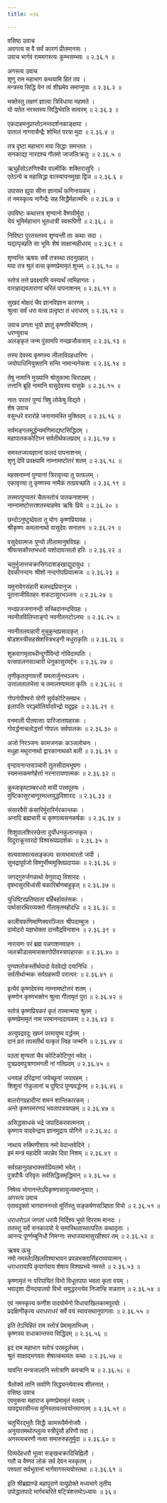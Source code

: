 ```yaml
---
title: ०३६

---
```

वसिष्ठ उवाच  
अवगत्य स वै सर्वं कारणं प्रीतमानसः ।  
उवाच भार्गवं राममगस्त्यः कुम्भसम्भवः ॥ २.३६.१ ॥  
  
अगस्त्य उवाच  
शृणु राम महाभाग कथयामि हितं तव ।  
मन्त्रस्य सिद्धिं येन त्वं शीघ्रमेव समाप्नुयाः ॥ २.३६.२ ॥  
  
भक्तेस्तु लक्षणं ज्ञात्वा त्रिविधाया महामते ।  
यो यतेत नरस्तस्य सिद्धिर्भवति सत्वरम् ॥ २.३६.३ ॥  
  
एकदाहमनुप्राप्तोऽनन्तदर्शनकाङ्क्षया ।  
पातालं नागराचैन्द्रैः शोभितं परया मुदा ॥ २.३६.४ ॥  
  
तत्र दृष्टा महाभाग मया सिद्धाः समन्ततः ।  
सनकाद्या नारदश्च गौतमो जाजलिःक्रतुः ॥ २.३६.५ ॥  
  
ऋभुर्हंसोऽरुणिश्चैव वाल्मीकिः शक्तिरासुरिः ।  
एतेऽन्ये च महासिद्धा वात्स्यायनमुखा द्विज ॥ २.३६.६ ॥  
  
उपासत ह्युपा सीना ज्ञानार्थं फणिनायकम् ।  
तं नमस्कृत्य नागैन्द्रैः सह सिद्धैर्महात्मभिः ॥ २.३६.७ ॥  
  
उपविष्टः कथात्तत्र शृण्वानो वैष्णवीर्मुदा ।  
येयं भूमिर्महाभाग भूतधात्री स्वरूपिणी ॥ २.३६.८ ॥  
  
निविष्टा पुरतस्तस्य शृण्वन्ती ताः कथाः सदा ।  
यद्यत्पृच्छति सा भूमिः शेषं साक्षान्महीधरम् ॥ २.३६.९ ॥  
  
शृण्वन्ति ऋषयः सर्वे तत्रस्था तदनुग्रहात् ।  
मया तत्र श्रुतं वत्स कृष्णप्रेमामृतं शुभम् ॥ २.३६.१० ॥  
  
स्तोत्रं तत्ते प्रवक्ष्यामि यस्यार्थं त्वमिहागतः ।  
वाराहाद्यवताराणां चरितं पापनाशनम् ॥ २.३६.११ ॥  
  
सुखदं मोक्षदं चैव ज्ञानविज्ञान कारणम् ।  
श्रुत्वा सर्वं धरा वत्स प्रत्दृष्टा तं धराधरम् ॥ २.३६.१२ ॥  
  
उवाच प्रणता भूयो ज्ञातुं कृष्णविचेष्टितम् ।  
धरण्युवाच  
अलङ्कृतं जन्म पुंसामपि नन्दव्रजौकसाम् ॥ २.३६.१३ ॥  
  
तस्य देवस्य कृष्णस्य लीलाविग्रहधारिणः ।  
जयोपाधिनियुक्तानि सन्ति नामान्यनेकशः ॥ २.३६.१४ ॥  
  
तेषु नामानि मुख्यानि श्रोतुकामा चिरादहम् ।  
तत्तानि ब्रूहि नामानि वासुदेवस्य वासुके ॥ २.३६.१५ ॥  
  
नातः परतरं पुण्यं त्रिषु लोकेषु विद्यते ।  
शेष उवाच  
वसुन्धरे वरारोहे जनानामस्ति मुक्तिदम् ॥ २.३६.१६ ॥  
  
सर्वमङ्गलमूर्द्धन्यमणिमाद्यष्टसिद्धिदम् ।  
महापातककोटिघ्न सर्वतीर्थफलप्रदम् ॥ २.३६.१७ ॥  
  
समस्तजपयज्ञानां फलदं पापनाशनम् ।  
शृणु देवि प्रवक्ष्यामि नाम्नामष्टोतरं शतम् ॥ २.३६.१८ ॥  
  
महस्रनाम्नां पुण्यानां त्रिरावृत्त्या तु यत्फलम् ।  
एकावृत्त्या तु कृष्णस्य नामैकं तत्प्रयच्छति ॥ २.३६.१९ ॥  
  
तस्मात्पुण्यतरं चैतत्स्तोत्रं पातकनाशनम् ।  
नाम्नामष्टोत्तरशतस्याहमेव ऋषिः प्रिये ॥ २.३६.२० ॥  
  
छन्दोऽनुष्टुब्देवता तु योगः कृष्णप्रियावहः ।  
श्रीकृष्णः कमलानाथो वासुदेवः सनातनः ॥ २.३६.२१ ॥  
  
वसुदेवात्मजः पुण्यो लीलामानुषविग्रहः ।  
श्रीवत्सकौस्तभधरो यशोदावत्सलो हरिः ॥ २.३६.२२ ॥  
  
चतुर्भुजात्तचक्रासिगदाशङ्खाद्युदायुधः ।  
देवकीनन्दनः श्रीशो नन्दगोपप्रियात्मजः ॥ २.३६.२३ ॥  
  
यमुनावेगसंहारी बलभद्रप्रियानुजः ।  
पूतनाजीवितहरः शकटासुरभञ्जनः ॥ २.३६.२४ ॥  
  
नन्दप्रजजनानन्दी सच्चिदानन्दविग्रहः ।  
नवनीतविलिप्ताङ्गो नवनीतनटोऽनघः ॥ २.३६.२५ ॥  
  
नवनीतलवाहारी मुचुकुन्दप्रसादकृत् ।  
षोडशस्त्रीसहस्रेशस्त्रिभङ्गी मधुराकृतिः ॥ २.३६.२६ ॥  
  
शुकवागमृताब्धीन्दुर्गोविन्दो गोविदाम्पतिः ।  
वत्सपालनसञ्चारी धेनुकासुरमर्द्दनः ॥ २.३६.२७ ॥  
  
तृणीकृततृणावर्त्तो यमलार्जुनभञ्जनः ।  
उत्तालतालभेत्ता च तमालश्यामला कृतिः ॥ २.३६.२८ ॥  
  
गोपगोपीश्वरो योगी सूर्यकोटिसमप्रभः ।  
इलापतिः परञ्ज्योतिर्यादवेन्द्रो यदूद्वहः ॥ २.३६.२९ ॥  
  
वनमाली पीतवासाः पारिजातापहरकः ।  
गोवर्द्धनाचलोद्धर्त्ता गोपालः सर्वपालकः ॥ २.३६.३० ॥  
  
अजो निरञ्जनः कामजनकः कञ्जलोचनः ।  
मधुहा मथुरानाथो द्वारकानाथको बली ॥ २.३६.३१ ॥  
  
वृन्दावनान्तसञ्चारी तुलसीदामभूषणः ।  
स्यमन्तकमणेर्हर्त्ता नरनारायणात्मकः ॥ २.३६.३२ ॥  
  
कुब्जाकृष्टाम्बरधरो मायी परमपूरुषः ।  
मुष्टिकासुरचाणूरमल्लयुद्धविशारदः ॥ २.३६.३३ ॥  
  
संसारवैरी कंसारिर्मुरारिर्नरकान्तकः ।  
अनादि ब्रह्मचारी च कृष्णाव्यसनकर्षकः ॥ २.३६.३४ ॥  
  
शिशुपालशिरस्छेत्ता दुर्योधनकुलान्तकृत ।  
विदुराक्रूरवरदो विश्वरूपप्रदर्शकः ॥ २.३६.३५ ॥  
  
सत्यवाक्सत्यसङ्कल्पः सत्यभामारतो जयी ।  
सुभद्रापूर्वजो विष्णुर्भीष्ममुक्तिप्रदायकः ॥ २.३६.३६ ॥  
  
जगद्गुरुर्जगन्नाथो वेणुवाद्य विशारदः ।  
वृषभासुरविध्वंसी बकारिर्बाणबाहुकृत् ॥ २.३६.३७ ॥  
  
युधिष्टिरप्रतिष्ठाता बर्हिबर्हावतंसकः ।  
पार्थसारथिरव्यक्तो गीतामृतमहोदधिः ॥ २.३६.३८ ॥  
  
कालीयफणिमाणिक्यरञ्जितः श्रीपदाम्बुजः ।  
दामोदरो यज्ञभोक्ता दानवैद्रविनाशनः ॥ २.३६.३९ ॥  
  
नारायणः परं ब्रह्म पन्नगाशनवाहनः ।  
जलक्रीडासमासक्तगोपीवस्त्रापहारकः ॥ २.३६.४० ॥  
  
पुण्यश्लोकस्तीर्थपादो वेदवेद्यो दयानिधिः ।  
सर्वतीर्थान्मकः सर्वग्रहरूपी परात्परः ॥ २.३६.४१ ॥  
  
इत्येवं कृष्णदेवस्य नाम्नामष्टोत्तरं शतम् ।  
कृष्णोन कृष्णभक्तेन श्रुत्वा गीतामृतं पुरा ॥ २.३६.४२ ॥  
  
स्तोत्रं कृष्णप्रियकरं कृतं तस्मान्मया श्रुतम् ।  
कृष्णप्रेमामृतं नाम परमानन्ददायकम् ॥ २.३६.४३ ॥  
  
अत्युपद्रवदुः खघ्नं परमायुष्य वर्द्धनम् ।  
दानं व्रतं तपस्तीर्थं यत्कृतं त्विह जन्मनि ॥ २.३६.४४ ॥  
  
पठतां शृण्वतां चैव कोटिकोटिगुणं भवेत् ।  
पुत्रप्रदमपुत्राणामगती नां गतिप्रदम् ॥ २.३६.४५ ॥  
  
धनवाहं दरिद्राणां जयेच्छूनां जयावहम् ।  
शिशूनां गोकुलानां च पुष्टिदं पुण्यवर्द्धनम् ॥ २.३६.४६ ॥  
  
बालरोगग्रहादीनां शमनं शान्तिकारकम् ।  
अन्ते कृष्णस्मरणदं भवतापत्रयापहम् ॥ २.३६.४७ ॥  
  
असिद्धसाधकं भद्रे जपादिकरमात्मनाम् ।  
कृष्णाय यादवेन्द्राय ज्ञानमुद्राय योगिने ॥ २.३६.४८ ॥  
  
नाथाय रुक्मिणीशाय नमो वेदान्तवेदिने ।  
इमं मन्त्रं महादेवि जपन्नेव दिवा निशम् ॥ २.३६.४९ ॥  
  
सर्वग्रहानुग्रहभाक्सर्वप्रियतमो भवेत् ।  
पुत्रपौत्रैः परिवृतः सर्वसिद्धिसमृद्धिमान् ॥ २.३६.५० ॥  
  
निषेव्य भोगानन्तेऽपिकृष्णासायुज्यमाप्नुयात् ।  
अगस्त्य उवाच  
एतावदुक्तो भागवाननन्तो मूर्त्तिस्तु सङ्कर्षणसञ्ज्ञिता विभो ॥ २.३६.५१ ॥  
  
धराधरोऽलं जगतां धरायै निर्दिश्य भूयो विरराम मानदः ।  
ततस्तु सर्वे सनकादयो ये समास्थितास्तत्परितः कथादृताः ।  
आनन्द पूर्ण्णम्बुनिधौ निमग्नाः सभाजयामासुरहीश्वरं तम् ॥ २.३६.५२ ॥  
  
ऋषय ऊचुः  
नमो नमस्तेऽखिलविश्वाभावन प्रपन्नभक्तार्त्तिहराव्ययात्मन् ।  
धराधरायापि कृपार्णवाय शेषाय विश्वप्रभवे नमस्ते ॥ २.३६.५३ ॥  
  
कृष्णामृतं नः परिपायितं विभो विधूतपापा भवता कृता वयम् ।  
भवादृशा दीनदयालवो विभो समुद्धरन्त्येव निजान्हि सन्नतान् ॥ २.३६.५४ ॥  
  
एवं नमस्कृत्य फणीश पादयोर्मनो विधायाखिलकामपूरयोः ।  
प्रदक्षिणीकृत्य धराधराधरं सर्वे वयं स्वावसथानुपागताः ॥ २.३६.५५ ॥  
  
इति तेऽभिहितं राम स्तोत्रं प्रेमामृताभिधम् ।  
कृष्णस्य राधाकान्तस्य सिद्धिदम् ॥ २.३६.५६ ॥  
  
इदं राम महाभाग स्तोत्रं परमदुर्लभम् ।  
श्रुतं साक्षाद्भगवतः शेषात्कथयतः कथाः ॥ २.३६.५७ ॥  
  
यावन्ति मन्त्रजालानि स्तोत्राणि कवचानि च ॥ २.३६.५८ ॥  
  
त्रैलोक्ये तानि सर्वाणि सिद्ध्यन्त्येवास्य शीलनात् ।  
वसिष्ठ उवाच  
एवमुक्त्वा महाराज कृष्णप्रेमामृतं स्तवम् ।  
यावद्व्यरसीन्त्स मुनिस्तावत्स्वर्यानमागतम् ॥ २.३६.५९ ॥  
  
चतुर्भिरद्भुतैः सिद्धैः कामरूपैर्मनोजवैः ।  
अनुयातमथोत्प्लुत्य स्त्रीपुंसौ हरिणौ तदा ।  
अगस्त्यचरणौ नत्वा समारुरुहतुर्मुदा ॥ २.३६.६० ॥  
  
दिव्यदेहधरौ भूत्वा सङ्खचक्रादिचिह्नितौ ।  
गतौ च वैष्णवं लोकं सर्व देवन मस्कृतम् ।  
पश्यतां सर्वभूतानां भार्गवागस्त्ययोस्तथा ॥ २.३६.६१ ॥  
  
इति श्रीब्रह्माण्डे महापुराणे वायुप्रोक्ते मध्यभागे तृतीय  
उपोद्धातपादे भार्गवचरिते षट्त्रिंशत्तमोऽध्यायः ॥ ३६॥  
                                              